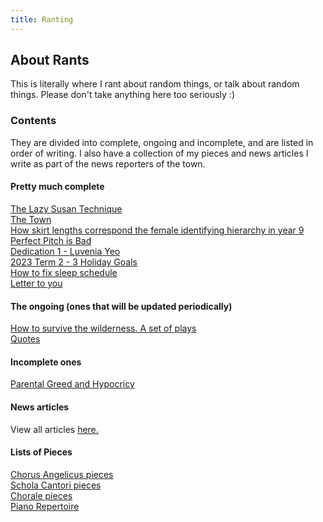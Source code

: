 ```yaml
---
title: Ranting
---
```


<body>
  <h2>About Rants</h2>
  <p>This is literally where I rant about random things, or talk about random things. Please don't take anything here too seriously :)</p>
  <h3>Contents</h3>
  <p>They are divided into complete, ongoing and incomplete, and are listed in order of writing. I also have a collection of my pieces and news articles I write as part of the news reporters of the town.</p>
  <h4>Pretty much complete</h4>
  <p><a href="https://shan-mei.github.io/shanmeis-notes/ranting/lazy-susan-technique.html">The Lazy Susan Technique</a><br><a href="https://shan-mei.github.io/shanmeis-notes/ranting/the-town.html">The Town</a><br><a href="https://shan-mei.github.io/shanmeis-notes/ranting/skirt-lengths">How skirt lengths correspond the female identifying hierarchy in year 9</a><br><a href="https://shan-mei.github.io/shanmeis-notes/ranting/perfect-pitch.html">Perfect Pitch is Bad</a><br><a href="https://shan-mei.github.io/shanmeis-notes/ranting/luvenia.html">Dedication 1 - Luvenia Yeo</a><br><a href="https://shanmeis-notes.toomwn.xyz/ranting/hol-goals-1.html">2023 Term 2 - 3 Holiday Goals</a><br><a href="/ranting/fix-sleep-schedule.html">How to fix sleep schedule</a><br><a href="/ranting/letter-to-you.html">Letter to you</a></p>
  <h4>The ongoing (ones that will be updated periodically)</h4>
  <p><a href="https://shan-mei.github.io/shanmeis-notes/ranting/palmtree.html">How to survive the wilderness. A set of plays</a><br><a href="https://shan-mei.github.io/shanmeis-notes/ranting/quotes.html">Quotes</a></p>
  <h4>Incomplete ones</h4>
  <p><a href="https://shan-mei.github.io/shanmeis-notes/ranting/parents.html">Parental Greed and Hypocricy</a></p>
  <h4>News articles</h4>
  <p>View all articles <a href="https://shan-mei.github.io/shanmeis-notes/ranting/news.html">here.</a></p>
  <h4>Lists of Pieces</h4>
  <p><a href="https://shan-mei.github.io/shanmeis-notes/ranting/angels-pieces.html">Chorus Angelicus pieces</a><br><a href="https://shan-mei.github.io/shanmeis-notes/ranting/cantori-pieces.html">Schola Cantori pieces</a><br><a href="https://shan-mei.github.io/shanmeis-notes/ranting/chorale-pieces.html">Chorale pieces</a><br><a href="/ranting/piano-pieces.html">Piano Repertoire</a></p>
</body>

